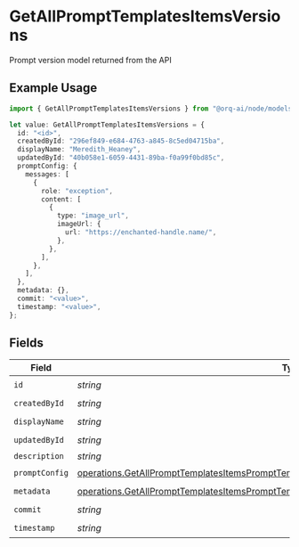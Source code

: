 # GetAllPromptTemplatesItemsVersions

Prompt version model returned from the API

## Example Usage

```typescript
import { GetAllPromptTemplatesItemsVersions } from "@orq-ai/node/models/operations";

let value: GetAllPromptTemplatesItemsVersions = {
  id: "<id>",
  createdById: "296ef849-e684-4763-a845-8c5ed04715ba",
  displayName: "Meredith_Heaney",
  updatedById: "40b058e1-6059-4431-89ba-f0a99f0bd85c",
  promptConfig: {
    messages: [
      {
        role: "exception",
        content: [
          {
            type: "image_url",
            imageUrl: {
              url: "https://enchanted-handle.name/",
            },
          },
        ],
      },
    ],
  },
  metadata: {},
  commit: "<value>",
  timestamp: "<value>",
};
```

## Fields

| Field                                                                                                                                                                                                    | Type                                                                                                                                                                                                     | Required                                                                                                                                                                                                 | Description                                                                                                                                                                                              |
| -------------------------------------------------------------------------------------------------------------------------------------------------------------------------------------------------------- | -------------------------------------------------------------------------------------------------------------------------------------------------------------------------------------------------------- | -------------------------------------------------------------------------------------------------------------------------------------------------------------------------------------------------------- | -------------------------------------------------------------------------------------------------------------------------------------------------------------------------------------------------------- |
| `id`                                                                                                                                                                                                     | *string*                                                                                                                                                                                                 | :heavy_check_mark:                                                                                                                                                                                       | N/A                                                                                                                                                                                                      |
| `createdById`                                                                                                                                                                                            | *string*                                                                                                                                                                                                 | :heavy_check_mark:                                                                                                                                                                                       | N/A                                                                                                                                                                                                      |
| `displayName`                                                                                                                                                                                            | *string*                                                                                                                                                                                                 | :heavy_check_mark:                                                                                                                                                                                       | N/A                                                                                                                                                                                                      |
| `updatedById`                                                                                                                                                                                            | *string*                                                                                                                                                                                                 | :heavy_check_mark:                                                                                                                                                                                       | N/A                                                                                                                                                                                                      |
| `description`                                                                                                                                                                                            | *string*                                                                                                                                                                                                 | :heavy_minus_sign:                                                                                                                                                                                       | N/A                                                                                                                                                                                                      |
| `promptConfig`                                                                                                                                                                                           | [operations.GetAllPromptTemplatesItemsPromptTemplatesResponse200ApplicationJSONPromptConfig](../../models/operations/getallprompttemplatesitemsprompttemplatesresponse200applicationjsonpromptconfig.md) | :heavy_check_mark:                                                                                                                                                                                       | N/A                                                                                                                                                                                                      |
| `metadata`                                                                                                                                                                                               | [operations.GetAllPromptTemplatesItemsPromptTemplatesResponse200ApplicationJSONMetadata](../../models/operations/getallprompttemplatesitemsprompttemplatesresponse200applicationjsonmetadata.md)         | :heavy_check_mark:                                                                                                                                                                                       | N/A                                                                                                                                                                                                      |
| `commit`                                                                                                                                                                                                 | *string*                                                                                                                                                                                                 | :heavy_check_mark:                                                                                                                                                                                       | N/A                                                                                                                                                                                                      |
| `timestamp`                                                                                                                                                                                              | *string*                                                                                                                                                                                                 | :heavy_check_mark:                                                                                                                                                                                       | N/A                                                                                                                                                                                                      |